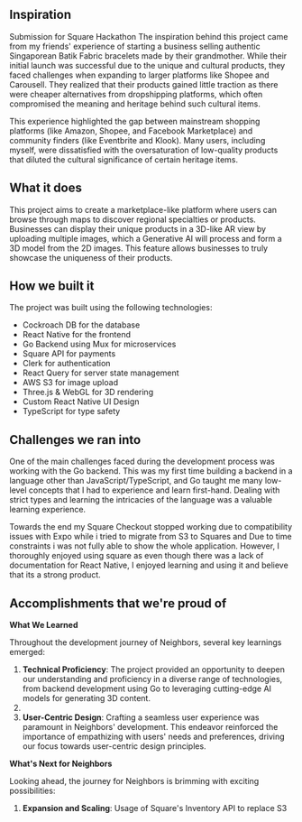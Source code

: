 ## Inspiration

Submission for Square Hackathon
The inspiration behind this project came from my friends' experience of starting a business selling authentic Singaporean Batik Fabric bracelets made by their grandmother. While their initial launch was successful due to the unique and cultural products, they faced challenges when expanding to larger platforms like Shopee and Carousell. They realized that their products gained little traction as there were cheaper alternatives from dropshipping platforms, which often compromised the meaning and heritage behind such cultural items.

This experience highlighted the gap between mainstream shopping platforms (like Amazon, Shopee, and Facebook Marketplace) and community finders (like Eventbrite and Klook). Many users, including myself, were dissatisfied with the oversaturation of low-quality products that diluted the cultural significance of certain heritage items.

## What it does

This project aims to create a marketplace-like platform where users can browse through maps to discover regional specialties or products. Businesses can display their unique products in a 3D-like AR view by uploading multiple images, which a Generative AI will process and form a 3D model from the 2D images. This feature allows businesses to truly showcase the uniqueness of their products.

## How we built it

The project was built using the following technologies:

- Cockroach DB for the database
- React Native for the frontend
- Go Backend using Mux for microservices
- Square API for payments
- Clerk for authentication
- React Query for server state management
- AWS S3 for image upload
- Three.js & WebGL for 3D rendering
- Custom React Native UI Design
- TypeScript for type safety

## Challenges we ran into

One of the main challenges faced during the development process was working with the Go backend. This was my first time building a backend in a language other than JavaScript/TypeScript, and Go taught me many low-level concepts that I had to experience and learn first-hand. Dealing with strict types and learning the intricacies of the language was a valuable learning experience.

Towards the end my Square Checkout stopped working due to compatibility issues with Expo while i tried to migrate from S3 to Squares and Due to time constraints i was not fully able to show the whole application. However, I thoroughly enjoyed using square as even though there was a lack of documentation for React Native, I enjoyed learning and using it and believe that its a strong product.

## Accomplishments that we're proud of
**What We Learned**

Throughout the development journey of Neighbors, several key learnings emerged:

1. **Technical Proficiency**: The project provided an opportunity to deepen our understanding and proficiency in a diverse range of technologies, from backend development using Go to leveraging cutting-edge AI models for generating 3D content.
2. 
3. **User-Centric Design**: Crafting a seamless user experience was paramount in Neighbors' development. This endeavor reinforced the importance of empathizing with users' needs and preferences, driving our focus towards user-centric design principles.

**What's Next for Neighbors**

Looking ahead, the journey for Neighbors is brimming with exciting possibilities:

1. **Expansion and Scaling**: Usage of Square's Inventory API to replace S3

